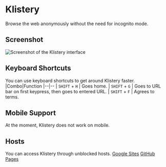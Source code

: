 # Klistery
Browse the web anonymously without the need for incognito mode.
## Screenshot
![Screenshot of the Klistery interface](https://github.com/octiwhale/Klistery/blob/main/screenshot.png?raw=true)
## Keyboard Shortcuts
You can use keyboard shortcuts to get around Klistery faster.
|Combo|Function
|--|--
| `SHIFT` + `H` | Goes home.
| `SHIFT` + `G` | Goes to URL bar on first keypress, then goes to entered URL.
| `SHIFT` + `F` | Agrees to terms.
## Mobile Support
At the moment, Klistery does not work on mobile.
## Hosts
You can access Klistery through unblocked hosts.
[Google Sites](https://sites.google.com/view/klistery)
[GitHub Pages](https://octiwhale.github.io/Klistery)
